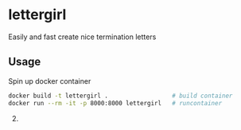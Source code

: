 # lettergirl
 Easily and fast create nice termination letters


## Usage
Spin up docker container
```bash
docker build -t lettergirl .                  # build container
docker run --rm -it -p 8000:8000 lettergirl   # runcontainer
```

2. 